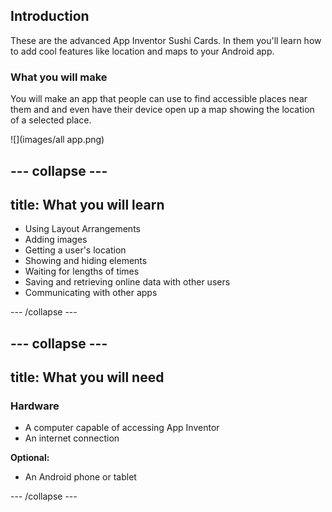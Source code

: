 ## Introduction

These are the advanced App Inventor Sushi Cards. In them you'll learn how to add cool features like location and maps to your Android app.

### What you will make

You will make an app that people can use to find accessible places near them and and even have their device open up a map showing the location of a selected place.

![](images/all app.png)

--- collapse ---
---
title: What you will learn
---

+ Using Layout Arrangements
+ Adding images
+ Getting a user's location
+ Showing and hiding elements
+ Waiting for lengths of times
+ Saving and retrieving online data with other users
+ Communicating with other apps

--- /collapse ---

--- collapse ---
---
title: What you will need
---

### Hardware

+ A computer capable of accessing App Inventor
+ An internet connection

**Optional:**

+ An Android phone or tablet

--- /collapse ---